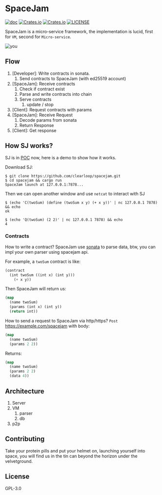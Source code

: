 # SpaceJam
[![doc](https://img.shields.io/badge/0.1.0-docs-green.svg)](https://docs.rs/spacejam/)
[![Crates.io](https://img.shields.io/crates/v/spacejam.svg)](https://crates.io/crates/spacejam)
[![Crates.io](https://img.shields.io/crates/d/spacejam.svg)](https://crates.io/crates/spacejam)
[![LICENSE](https://img.shields.io/crates/l/spacejam.svg)](https://choosealicense.com/licenses/mit/)

SpaceJam is a micro-service framework, the implementation is lucid, first for `VM`, second for `Micro-service`.

![you][you]

## Flow

1. [Developer]: Write contracts in sonata.
   1. Send contracts to SpaceJam (with ed25519 account)
2. [SpaceJam]: Receive contracts
   1. Check if contract exist
   2. Parse and write contracts into chain
   3. Serve contracts
	  1. update / stop
3. [Client]: Request contracts with params
4. [SpaceJam]: Receive Request
   1. Decode params from sonata
   2. Return Response
5. [Client]: Get response


## How SJ works?

SJ is in [POC](/src/prototype) now, here is a demo to show how it works.

Download SJ:

```
$ git clone https://github.com/clearloop/spacejam.git
$ cd spacejam && cargo run
SpaceJam launch at 127.0.0.1:7878...
```

Then we can open another window and use `netcat` to interact with SJ

```
$ (echo 'C(twoSum) (define (twoSum x y) (+ x y))' | nc 127.0.0.1 7878) && echo
ok

$ (echo 'Q(twoSum) (2 2)' | nc 127.0.0.1 7878) && echo
4
```


### Contracts

How to write a contract? SpaceJam use [sonata](https://github.com/sonata) to parse data, btw, you can impl your own parser using spacejam api.

For example, a `twoSum` contract is like:

```lisp
(contract 
  (int twoSum ((int x) (int y)))
    (+ x y))
```

Then SpaceJam will return us:

```lisp
(map
  (name twoSum)
  (params (int x) (int y))
  (return int))
```

How to send a request to SpaceJam via http/https? `Post` https://example.com/spacejam with body:

```lisp
(map 
  (name twoSum)
  (params 2 2))
```

Returns:

```lisp
(map 
  (name twoSum)
  (params 2 2)
  (data 4))
```

## Architecture

1. Server
2. VM
   1. parser
   2. db
3. p2p

## Contributing
Take your protein pills and put your helmet on, launching yourself into space, you will find us in the tin can beyond the horizon under the velvetground.

## License
GPL-3.0

[you]: https://laughingsquid.com/wp-content/uploads/2018/02/starman-tesla-in-space-towards-mars.gif?w=640
